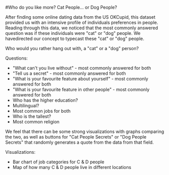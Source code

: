 #Who do you like more? Cat People... or Dog People?

After finding some online dating data from the US OKCupid, this dataset provided us with an intensive profile of individuals preferences in people. Reading through this data, we noticed that the most commonly answered question was if these individuals were "cat" or "dog" people. We havedirected our concept to typecast these "cat" or "dog" people. 

Who would you rather hang out with, a "cat" or a "dog" person? 

Questions: 
- "What can't you live without" - most commonly answered for both 
- "Tell us a secret" - most commonly answered for both
- "What is your favourite feature about yourself" - most commonly answered for both
- "What is your favourite feature in other people" - most commonly answered for both 
- Who has the higher education? 
- Multilingual?
- Most common jobs for both
- Who is the tallest? 
- Most common religion

We feel that there can be some strong visualizations with graphs comparing the two, as well as buttons for "Cat People Secrets" or "Dog People Secrets" that randomly generates a quote from the data from that field. 

Visualizations:
- Bar chart of job categories for C & D people
- Map of how many C & D people live in different locations

